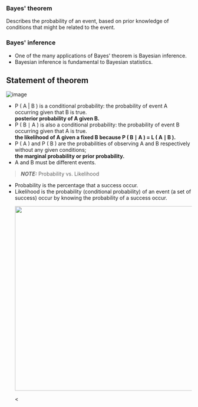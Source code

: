 

### Bayes' theorem
Describes the probability of an event, based on prior knowledge of conditions that might be related to the event.

### Bayes' inference
* One of the many applications of Bayes' theorem is Bayesian inference.  
* Bayesian inference is fundamental to Bayesian statistics. 


## Statement of theorem
![image](https://user-images.githubusercontent.com/46463022/143898144-818deb86-a7f2-41d5-a5bb-9a005ff9f7d4.png)
* P ( A | B ) is a conditional probability: the probability of event A occurring given that B is true.   
  **posterior probability of A given B.**
* P ( B ∣ A ) is also a conditional probability: the probability of event B occurring given that A is true.   
  **the likelihood of A given a fixed B because P ( B ∣ A ) = L ( A ∣ B ).**
* P ( A ) and P ( B ) are the probabilities of observing A and B respectively without any given conditions;  
  **the marginal probability or prior probability.**
* A and B must be different events.

> **_NOTE:_**  Probability vs. Likelihood
 - Probability is the percentage that a success occur. 
 - Likelihood is the probability (conditional probability) of an event (a set of success) occur by knowing the probability of a success occur.
   <p align="center"> 
    <img src="https://user-images.githubusercontent.com/46463022/132373331-58fc126b-6eb6-4561-a219-501574f1a5cd.png" width="500">
   </p>
   <


